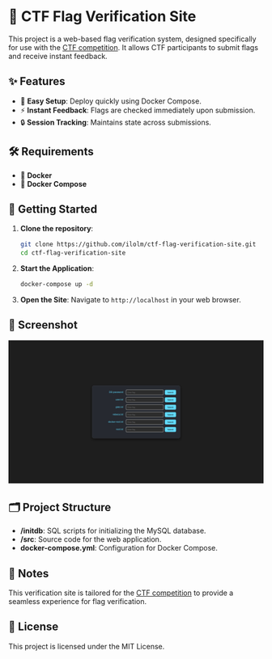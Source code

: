 # 🏁 CTF Flag Verification Site

This project is a web-based flag verification system, designed specifically for use with the [CTF competition](https://github.com/ilolm/docker-CTF). It allows CTF participants to submit flags and receive instant feedback.

## ✨ Features

- 🚀 **Easy Setup**: Deploy quickly using Docker Compose.
- ⚡ **Instant Feedback**: Flags are checked immediately upon submission.
- 🔒 **Session Tracking**: Maintains state across submissions.

## 🛠️ Requirements

- 🐋 **Docker**
- 🧩 **Docker Compose**

## 🚀 Getting Started

1. **Clone the repository**:
    ```bash
    git clone https://github.com/ilolm/ctf-flag-verification-site.git
    cd ctf-flag-verification-site
    ```

2. **Start the Application**:
    ```bash
    docker-compose up -d
    ```

3. **Open the Site**:
    Navigate to `http://localhost` in your web browser.

## 📸 Screenshot

![CTF Flag Verification Site](./site-preview.png)

## 🗂️ Project Structure

- **/initdb**: SQL scripts for initializing the MySQL database.
- **/src**: Source code for the web application.
- **docker-compose.yml**: Configuration for Docker Compose.

## 📌 Notes

This verification site is tailored for the [CTF competition](https://github.com/ilolm/docker-CTF) to provide a seamless experience for flag verification.

## 📜 License

This project is licensed under the MIT License.
